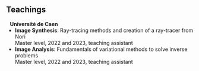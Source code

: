 ## Teachings



<h4 style="margin:0 10px 0;">Université de Caen</h4>



<ul style="margin:0 0 5px;">
  <li>
    <div><strong>Image Synthesis</strong>: Ray-tracing methods and creation of a ray-tracer from Nori</div>
    <div>Master level, 2022 and 2023, teaching assistant </div>
  </li>
  <li>
    <div><strong>Image Analysis</strong>: Fundamentals of variational methods to solve inverse problems</div>
    <div>Master level, 2022 and 2023, teaching assistant </div>
  </li>
</ul>
